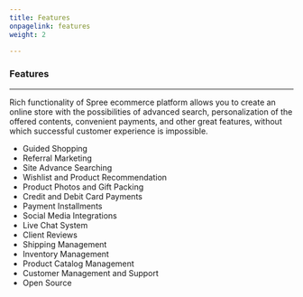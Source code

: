 ```yaml
---
title: Features
onpagelink: features
weight: 2

---
```


### **Features**
--------

Rich functionality of Spree ecommerce platform allows you to create an online store with the possibilities of advanced search, personalization of the offered contents, convenient payments, and other great features, without which successful customer experience is impossible.

- Guided Shopping
- Referral Marketing
- Site Advance Searching
- Wishlist and Product Recommendation
- Product Photos and Gift Packing
- Credit and Debit Card Payments
- Payment Installments
- Social Media Integrations
- Live Chat System
- Client Reviews
- Shipping Management
- Inventory Management
- Product Catalog Management
- Customer Management and Support
- Open Source
 